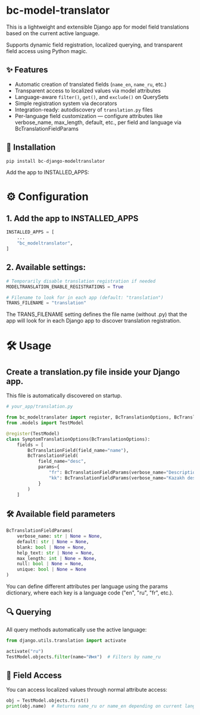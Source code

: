 # bc-model-translator

This is a lightweight and extensible Django app for model field translations based on the current active language.

Supports dynamic field registration, localized querying, and transparent field access using Python magic.

## ✨ Features

- Automatic creation of translated fields (`name_en`, `name_ru`, etc.)
- Transparent access to localized values via model attributes
- Language-aware `filter()`, `get()`, and `exclude()` on QuerySets
- Simple registration system via decorators
- Integration-ready: autodiscovery of `translation.py` files
- Per-language field customization — configure attributes like verbose_name, max_length, default, etc., per field and language via BcTranslationFieldParams

## 🚀 Installation

```bash
pip install bc-django-modeltranslator
```

Add the app to INSTALLED_APPS:

# ⚙️ Configuration

## 1. Add the app to INSTALLED_APPS 


```python
INSTALLED_APPS = [
    ...
    "bc_modeltranslator",
]
```

## 2. Available settings:

```python
# Temporarily disable translation registration if needed
MODELTRANSLATION_ENABLE_REGISTRATIONS = True

# Filename to look for in each app (default: "translation")
TRANS_FILENAME = "translation"
```

The TRANS_FILENAME setting defines the file name (without .py) that the app will look for in each Django app to discover translation registration.

# 🛠️ Usage

## Create a translation.py file inside your Django app.

This file is automatically discovered on startup.

```python
# your_app/translation.py

from bc_modeltranslater import register, BcTranslationOptions, BcTranslationField, BcTranslationFieldParams
from .models import TestModel

@register(TestModel)
class SymptomTranslationOptions(BcTranslationOptions):
    fields = [
        BcTranslationField(field_name="name"),
        BcTranslationField(
            field_name="desc",
            params={
                "fr": BcTranslationFieldParams(verbose_name="Description in French"),
                "kk": BcTranslationFieldParams(verbose_name="Kazakh description"),
            }
        )
    ]
```

## 🛠️ Available field parameters

```python
BcTranslationFieldParams(
    verbose_name: str | None = None,
    default: str | None = None,
    blank: bool | None = None,
    help_text: str | None = None,
    max_length: int | None = None,
    null: bool | None = None,
    unique: bool | None = None
)
```

You can define different attributes per language using the params dictionary, where each key is a language code ("en", "ru", "fr", etc.).

## 🔍 Querying

All query methods automatically use the active language:

```python
from django.utils.translation import activate

activate("ru")
TestModel.objects.filter(name="Имя")  # Filters by name_ru
```

## 🧠 Field Access

You can access localized values through normal attribute access:

```python
obj = TestModel.objects.first()
print(obj.name)  # Returns name_ru or name_en depending on current language
```
